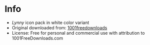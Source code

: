 # Info
- *Lynny* icon pack in white color variant
- Original downloaded from: [1001freedownloads](http://www.1001freedownloads.com/free-vector/lynny-icons-full)
- License: Free for personal and commercial use with attribution to 1001FreeDownloads.com
